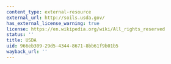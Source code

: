```yaml
---
content_type: external-resource
external_url: http://soils.usda.gov/
has_external_license_warning: true
license: https://en.wikipedia.org/wiki/All_rights_reserved
status: ''
title: USDA
uid: 966eb309-29d5-4344-8671-8bb61f9b01b5
wayback_url: ''
---
```

